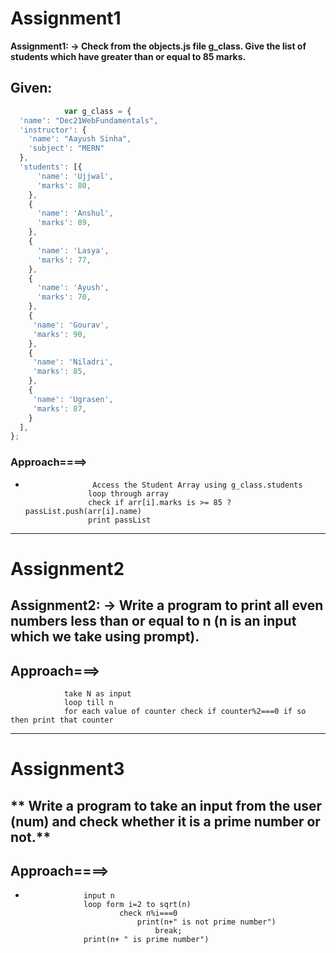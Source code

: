 # **Assignment1**

 **Assignment1: -> Check from the objects.js file g_class. Give the list of students which have greater than or equal to 85 marks.**

## **Given:**
```javascript
            var g_class = {
  'name': "Dec21WebFundamentals",
  'instructor': {
    'name': "Aayush Sinha",
    'subject': "MERN"
  },
  'students': [{
      'name': 'Ujjwal',
      'marks': 80,
    },
    {
      'name': 'Anshul',
      'marks': 89,
    },
    {
      'name': 'Lasya',
      'marks': 77,
    },
    {
      'name': 'Ayush',
      'marks': 70,
    },
    {
     'name': 'Gourav',
     'marks': 90,
    },
    {
     'name': 'Niladri',
     'marks': 85,
    },
    {
     'name': 'Ugrasen',
     'marks': 87,
    }
  ],
};

```

### **Approach====>**
*                    Access the Student Array using g_class.students
                    loop through array 
                    check if arr[i].marks is >= 85 ? passList.push(arr[i].name)
                    print passList


---

# **Assignment2**
 ## **Assignment2: -> Write a program to print all even numbers less than or equal to n (n is an input which we take using prompt).**


 ## **Approach===>**
                take N as input
                loop till n 
                for each value of counter check if counter%2===0 if so then print that counter 


---

# **Assignment3**

## ** Write a program to take an input from the user (num) and check whether it is a prime number or not.**

 ## **Approach====>**
 *                  input n 
                    loop form i=2 to sqrt(n)
                            check n%i===0
                                print(n+" is not prime number")
                                    break;
                    print(n+ " is prime number")
